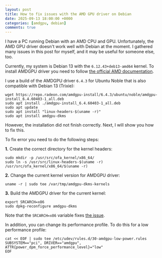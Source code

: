 ```yaml
---
layout: post
title: How to fix issues with the AMD GPU driver on Debian
date: 2025-09-13 18:00:00 +0000
categories: [amdgpu, debian]
comments: true
---
```


I have a PC running Debian with an AMD CPU and GPU. Unfortunately, the AMD GPU driver doesn't work well with Debian at the moment. I gathered many issues in this post for myself, and it may be useful for someone else, too.

Currently, my system is Debian 13 with the `6.12.43+deb13-amd64` kernel. To install AMDGPU driver you need to follow [the official AMD documentation](https://rocm.docs.amd.com/projects/install-on-linux/en/latest/install/quick-start.html).

I use a build of the AMDGPU driver `6.4.3` for Ubuntu Noble that is also compatible with Debian 13 (Trixie):
```
wget https://repo.radeon.com/amdgpu-install/6.4.3/ubuntu/noble/amdgpu-install_6.4.60403-1_all.deb
sudo apt install ./amdgpu-install_6.4.60403-1_all.deb
sudo apt update
sudo apt install "linux-headers-$(uname -r)"
sudo apt install amdgpu-dkms
```

However, the installation did not finish correctly. Next, I will show you how to fix this.

<!--more-->

To fix error you need to do the following steps:

**1.** Create the correct directory for the kernel headers:
```
sudo mkdir -p /usr/src/ofa_kernel/x86_64/
sudo ln -s /usr/src/linux-headers-$(uname -r) /usr/src/ofa_kernel/x86_64/$(uname -r)
```

**2.** Change the current kernel version for AMDGPU driver:
```
uname -r | sudo tee /var/tmp/amdgpu-dkms-kernels
```

**3.** Build the AMDGPU driver for the current kernel:
```
export SRCARCH=x86
sudo dpkg-reconfigure amdgpu-dkms
```

Note that the `SRCARCH=x86` variable fixes [the issue](https://github.com/ROCm/ROCm/issues/5111).

In addition, you can change its performance profile. To do this for a low performance profile:
```
cat << EOF | sudo tee /etc/udev/rules.d/30-amdgpu-low-power.rules
SUBSYSTEM=="pci", DRIVER=="amdgpu", ATTR{power_dpm_force_performance_level}="low"
EOF
```
